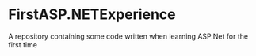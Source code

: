 # FirstASP.NETExperience
A repository containing some code written when learning ASP.Net for the first time
